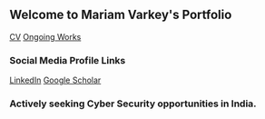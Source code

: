 ## Welcome to Mariam Varkey's Portfolio

[CV](https://fresherfries.github.io/CV)
[Ongoing Works](https://fresherfries.github.io/ongoing)

### Social Media Profile Links

[LinkedIn](https://www.linkedin.com/in/mariam-varkey/)
[Google Scholar](https://scholar.google.com/citations?user=-2kW0fUAAAAJ&hl=en)

### Actively seeking Cyber Security opportunities in India.
